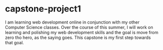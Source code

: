 # capstone-project1
I am learning web development online in conjunction with my other Computer Science classes. Over the course of this summer, I will work on learning and polishing my web development skills and the goal is move from zero tho hero, as the saying goes. This capstone is my first step towards that goal. 
